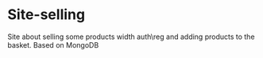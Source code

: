 # Site-selling
Site about selling some products width auth\reg and adding products to the basket. Based on MongoDB
